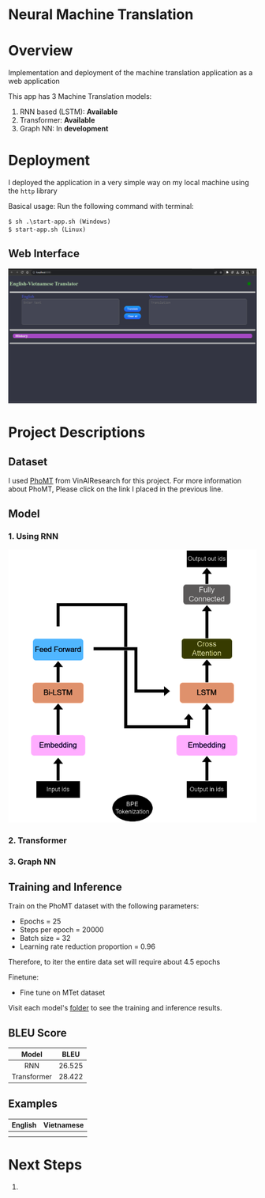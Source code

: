 # Neural Machine Translation

# Overview
Implementation and deployment of the machine translation application as a web application

This app has 3 Machine Translation models:
1. RNN based (LSTM): **Available**
2. Transformer: **Available**
3. Graph NN: In **development**

# Deployment
I deployed the application in a very simple way on my local machine using the `http` library

Basical usage: Run the following command with terminal:

    $ sh .\start-app.sh (Windows)
    $ start-app.sh (Linux)

## Web Interface
![](assets/pictures/web-interface/webui.png)

# Project Descriptions
## Dataset
I used [PhoMT](https://github.com/VinAIResearch/PhoMT) from VinAIResearch for this project. For more information about PhoMT, Please click on the link I placed in the previous line. 

## Model
### 1. Using RNN
![](assets/architecture/recurrent-mt.png)
### 2. Transformer 

### 3. Graph NN


## Training and Inference
Train on the PhoMT dataset with the following parameters:
- Epochs = 25
- Steps per epoch = 20000
- Batch size = 32
- Learning rate reduction proportion = 0.96

Therefore, to iter the entire data set will require about 4.5 epochs

Finetune:
- Fine tune on MTet dataset

Visit each model's [folder](thehs/model) to see the training and inference results.

## BLEU Score
|    Model    |  BLEU  |
|:-----------:|:------:|
|     RNN     | 26.525 |
| Transformer | 28.422 |

## Examples
| English | Vietnamese |
|:-------:|:----------:|
|         |            |
|         |            |

# Next Steps
1. 
